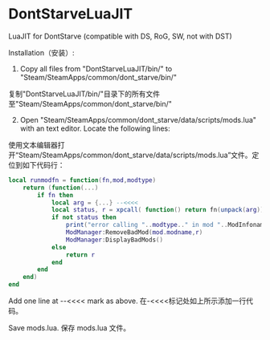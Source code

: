 # DontStarveLuaJIT
LuaJIT for DontStarve (compatible with DS, RoG, SW, not with DST)

Installation（安装）:

1. Copy all files from "DontStarveLuaJIT/bin/" to "Steam/SteamApps/common/dont_starve/bin/"

复制"DontStarveLuaJIT/bin/"目录下的所有文件至"Steam/SteamApps/common/dont_starve/bin/"

2. Open "Steam/SteamApps/common/dont_starve/data/scripts/mods.lua" with an text editor. Locate the following lines:

使用文本编辑器打开“Steam/SteamApps/common/dont_starve/data/scripts/mods.lua”文件。定位到如下代码行：

```lua
local runmodfn = function(fn,mod,modtype)
	return (function(...)
		if fn then
			local arg = {...} --<<<<
			local status, r = xpcall( function() return fn(unpack(arg)) end, debug.traceback)
			if not status then
				print("error calling "..modtype.." in mod "..ModInfoname(mod.modname)..": \n"..r)
				ModManager:RemoveBadMod(mod.modname,r)
				ModManager:DisplayBadMods()
			else
				return r
			end
		end
	end)
end
```
Add one line at --<<<< mark as above.
在-<<<<标记处如上所示添加一行代码。

Save mods.lua. 
保存 mods.lua 文件。